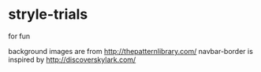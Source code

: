 # stryle-trials
for fun

background images are from http://thepatternlibrary.com/ 
navbar-border is inspired by http://discoverskylark.com/ 
